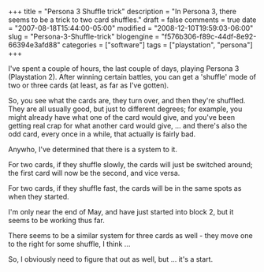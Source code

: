 +++
title = "Persona 3 Shuffle trick"
description = "In Persona 3, there seems to be a trick to two card shuffles."
draft = false
comments = true
date = "2007-08-18T15:44:00-05:00"
modified = "2008-12-10T19:59:03-06:00"
slug = "Persona-3-Shuffle-trick"
blogengine = "f576b306-f89c-44df-8e92-66394e3afd88"
categories = ["software"]
tags = ["playstation", "persona"]
+++

<p>
I&#39;ve spent a couple of hours, the last couple of days, playing Persona 3 (Playstation 2). After winning certain battles, you can get a &#39;shuffle&#39; mode of two or three cards (at least, as far as I&#39;ve gotten). 
</p>
<p>
So, you see what the cards are, they turn over, and then they&#39;re shuffled. They are all usually good, but just to different degrees; for example, you might already have what one of the card would give, and you&#39;ve been getting real crap for what another card would give, ... and there&#39;s also the odd card, every once in a while, that actually is fairly bad. 
</p>
<p>
Anywho, I&#39;ve determined that there is a system to it. 
</p>
<p>
For two cards, if they shuffle slowly, the cards will just be switched around; the first card will now be the second, and vice versa. 
</p>
<p>
For two cards, if they shuffle fast, the cards will be in the same spots as when they started. 
</p>
<p>
I&#39;m only near the end of May, and have just started into block 2, but it seems to be working thus far. 
</p>
<p>
There seems to be a similar system for three cards as well - they move one to the right for some shuffle, I think ... 
</p>
<p>
So, I obviously need to figure that out as well, but ... it&#39;s a start.&nbsp; 
</p>

